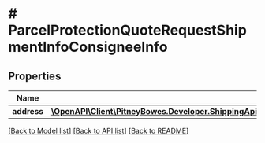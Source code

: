 # # ParcelProtectionQuoteRequestShipmentInfoConsigneeInfo

## Properties

Name | Type | Description | Notes
------------ | ------------- | ------------- | -------------
**address** | [**\OpenAPI\Client\PitneyBowes.Developer.ShippingApi.Model\ParcelProtectionQuoteRequestShipmentInfoShipperInfoAddress**](ParcelProtectionQuoteRequestShipmentInfoShipperInfoAddress.md) |  | 

[[Back to Model list]](../../README.md#documentation-for-models) [[Back to API list]](../../README.md#documentation-for-api-endpoints) [[Back to README]](../../README.md)


